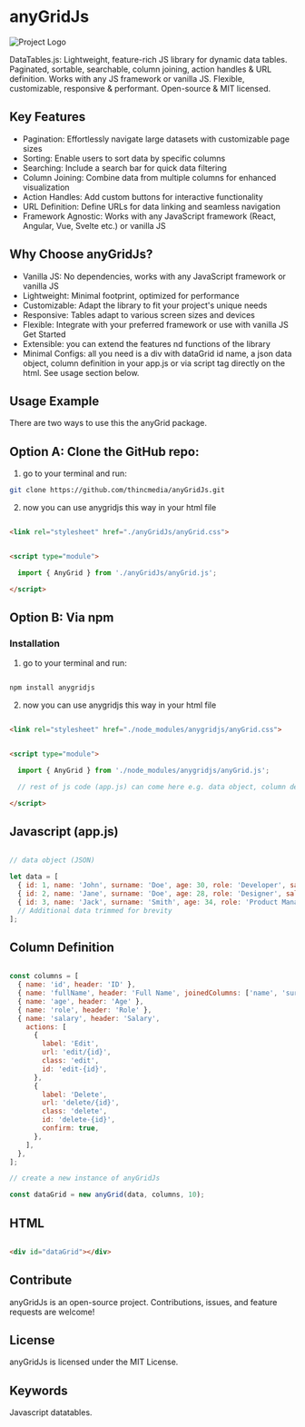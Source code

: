 # anyGridJs


<img src="./images/logo.png" alt="Project Logo">


DataTables.js: Lightweight, feature-rich JS library for dynamic data tables. Paginated, sortable, searchable, column joining, action handles &amp; URL definition. Works with any JS framework or vanilla JS. Flexible, customizable, responsive &amp; performant. Open-source &amp; MIT licensed.

## Key Features

  - Pagination: Effortlessly navigate large datasets with customizable page sizes
  - Sorting: Enable users to sort data by specific columns
  - Searching: Include a search bar for quick data filtering
  - Column Joining: Combine data from multiple columns for enhanced visualization
  - Action Handles: Add custom buttons for interactive functionality
  - URL Definition: Define URLs for data linking and seamless navigation
  - Framework Agnostic: Works with any JavaScript framework (React, Angular, Vue, Svelte etc.) or vanilla JS

## Why Choose anyGridJs?

 - Vanilla JS: No dependencies, works with any JavaScript framework or vanilla JS
 - Lightweight: Minimal footprint, optimized for performance
 - Customizable: Adapt the library to fit your project's unique needs
 - Responsive: Tables adapt to various screen sizes and devices
 - Flexible: Integrate with your preferred framework or use with vanilla JS
Get Started
- Extensible: you can extend the features nd functions of the library
- Minimal Configs: all you need is  a div with dataGrid id name,  a json data object, column definition in your app.js or via script tag directly on the html. See usage section below.

## Usage Example


There are two ways to use this the anyGrid package.

## Option A: Clone the GitHub repo:

1. go to your terminal and run:

```bash
git clone https://github.com/thincmedia/anyGridJs.git

````
2. now you can use anygridjs this way in your html file

```html

<link rel="stylesheet" href="./anyGridJs/anyGrid.css">

```

```html

<script type="module">

  import { AnyGrid } from './anyGridJs/anyGrid.js';

</script>

```


## Option B: Via npm

### Installation 


1. go to your terminal and run:

```bash

npm install anygridjs

````

2. now you can use anygridjs this way in your html file

```html

<link rel="stylesheet" href="./node_modules/anygridjs/anyGrid.css">

```

```html

<script type="module">

  import { AnyGrid } from './node_modules/anygridjs/anyGrid.js';

  // rest of js code (app.js) can come here e.g. data object, column definition etc ( see below)

</script>

```

## Javascript (app.js)
```javascript

// data object (JSON)

let data = [
  { id: 1, name: 'John', surname: 'Doe', age: 30, role: 'Developer', salary: 50000 },
  { id: 2, name: 'Jane', surname: 'Doe', age: 28, role: 'Designer', salary: 45000 },
  { id: 3, name: 'Jack', surname: 'Smith', age: 34, role: 'Product Manager', salary: 60000 }
  // Additional data trimmed for brevity
];
```

## Column Definition

```javascript

const columns = [
  { name: 'id', header: 'ID' },
  { name: 'fullName', header: 'Full Name', joinedColumns: ['name', 'surname'] },
  { name: 'age', header: 'Age' },
  { name: 'role', header: 'Role' },
  { name: 'salary', header: 'Salary',
    actions: [
      {
        label: 'Edit',
        url: 'edit/{id}',
        class: 'edit',
        id: 'edit-{id}',
      },
      {
        label: 'Delete',
        url: 'delete/{id}',
        class: 'delete',
        id: 'delete-{id}',
        confirm: true,
      },
    ],
  },
];

// create a new instance of anyGridJs

const dataGrid = new anyGrid(data, columns, 10);
```

## HTML 

```html

<div id="dataGrid"></div>

```

## Contribute

anyGridJs is an open-source project. Contributions, issues, and feature requests are welcome!

## License

anyGridJs is licensed under the MIT License.

## Keywords

Javascript datatables.


